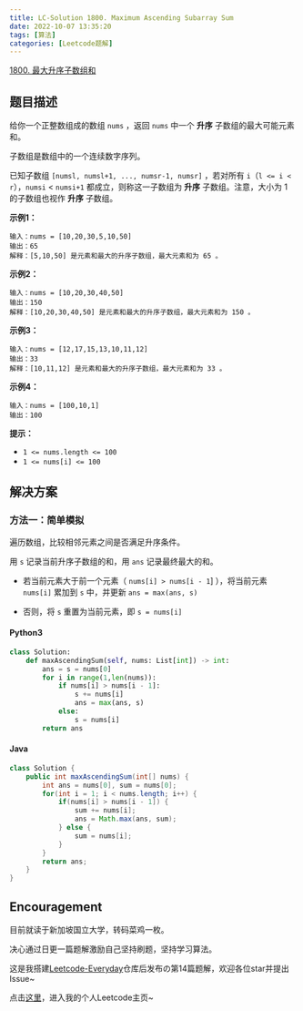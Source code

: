 ```yaml
---
title: LC-Solution 1800. Maximum Ascending Subarray Sum
date: 2022-10-07 13:35:20
tags: [算法]
categories: [Leetcode题解]
---
```


[1800. 最大升序子数组和](https://leetcode.cn/problems/maximum-ascending-subarray-sum/)

## 题目描述

给你一个正整数组成的数组 `nums` ，返回 `nums` 中一个 **升序** 子数组的最大可能元素和。

子数组是数组中的一个连续数字序列。

已知子数组 `[numsl, numsl+1, ..., numsr-1, numsr]` ，若对所有 `i`（`l <= i < r`），`numsi` < `numsi+1` 都成立，则称这一子数组为 **升序** 子数组。注意，大小为 1 的子数组也视作 **升序** 子数组。

**示例1：**

```
输入：nums = [10,20,30,5,10,50]
输出：65
解释：[5,10,50] 是元素和最大的升序子数组，最大元素和为 65 。
```

**示例2：**

```
输入：nums = [10,20,30,40,50]
输出：150
解释：[10,20,30,40,50] 是元素和最大的升序子数组，最大元素和为 150 。
```

**示例3：**

```
输入：nums = [12,17,15,13,10,11,12]
输出：33
解释：[10,11,12] 是元素和最大的升序子数组，最大元素和为 33 。 
```

**示例4：**

```
输入：nums = [100,10,1]
输出：100
```

**提示：**

- `1 <= nums.length <= 100`
- `1 <= nums[i] <= 100`

## 解决方案

### 方法一：简单模拟

遍历数组，比较相邻元素之间是否满足升序条件。

用 `s` 记录当前升序子数组的和，用 `ans` 记录最终最大的和。

- 若当前元素大于前一个元素（ `nums[i] > nums[i - 1`] ），将当前元素 `nums[i]` 累加到 `s` 中，并更新 `ans = max(ans, s)`
  
- 否则，将 `s` 重置为当前元素，即 `s = nums[i]`
  

#### Python3

```python
class Solution:
    def maxAscendingSum(self, nums: List[int]) -> int:
        ans = s = nums[0]
        for i in range(1,len(nums)):
            if nums[i] > nums[i - 1]:
                s += nums[i]
                ans = max(ans, s)
            else:
                s = nums[i]
        return ans      
```

#### Java

```java
class Solution {
    public int maxAscendingSum(int[] nums) {
        int ans = nums[0], sum = nums[0];
        for(int i = 1; i < nums.length; i++) {
            if(nums[i] > nums[i - 1]) {
                sum += nums[i];
                ans = Math.max(ans, sum);
            } else {
                sum = nums[i];
            }
        }
        return ans;
    }
}
```

## Encouragement

目前就读于新加坡国立大学，转码菜鸡一枚。

决心通过日更一篇题解激励自己坚持刷题，坚持学习算法。

这是我搭建[Leetcode-Everyday](https://github.com/ltyzzzxxx/Leetcode-Everyday)仓库后发布の第14篇题解，欢迎各位star并提出Issue~

点击[这里](https://leetcode.cn/u/ltyzzz/)，进入我的个人Leetcode主页~